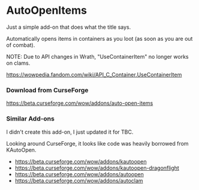 # AutoOpenItems

Just a simple add-on that does what the title says.

Automatically opens items in containers as you loot (as soon as you are out of combat).

NOTE: Due to API changes in Wrath, "UseContainerItem" no longer works on clams.

https://wowpedia.fandom.com/wiki/API_C_Container.UseContainerItem


### Download from CurseForge

https://beta.curseforge.com/wow/addons/auto-open-items


### Similar Add-ons

I didn't create this add-on, I just updated it for TBC.

Looking around CurseForge, it looks like code was heavily borrowed from KAutoOpen. 

- https://beta.curseforge.com/wow/addons/kautoopen
- https://beta.curseforge.com/wow/addons/kautoopen-dragonflight
- https://beta.curseforge.com/wow/addons/autoopen
- https://beta.curseforge.com/wow/addons/autoclam
